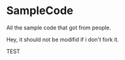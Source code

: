 SampleCode
==========

All the sample code that got from people.

Hey, it should not be modifid if i don't fork it. 



TEST
